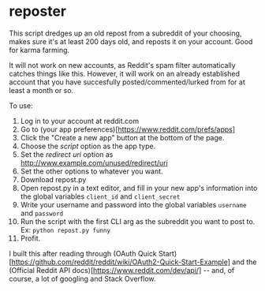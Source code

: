 # reposter

This script dredges up an old repost from a subreddit of your choosing, makes sure it's at least 200 days old, and reposts it on your account. Good for karma farming.

It will not work on new accounts, as Reddit's spam filter automatically catches things like this. However, it will work on an already established account that you have succesfully posted/commented/lurked from for at least a month or so.

To use:
1. Log in to your account at reddit.com
2. Go to (your app preferences)[https://www.reddit.com/prefs/apps]
3. Click the "Create a new app" button at the bottom of the page.
4. Choose the *script* option as the app type.
5. Set the *redirect uri* option as http://www.example.com/unused/redirect/uri 
6. Set the other options to whatever you want.
7. Download repost.py
8. Open repost.py in a text editor, and fill in your new app's information into the global variables `client_id` and `client_secret`
9. Write your username and password into the global variables `username` and `password`
10. Run the script with the first CLI arg as the subreddit you want to post to. Ex: `python repost.py funny`
11. Profit.


I built this after reading through (OAuth Quick Start)[https://github.com/reddit/reddit/wiki/OAuth2-Quick-Start-Example] and the (Official Reddit API docs)[https://www.reddit.com/dev/api/] -- and, of course, a lot of googling and Stack Overflow.
